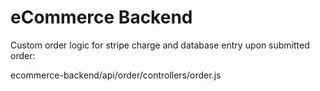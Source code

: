 # eCommerce Backend

Custom order logic for stripe charge and database entry upon submitted order:

ecommerce-backend/api/order/controllers/order.js
